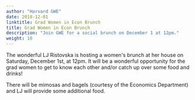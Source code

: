```yaml
---
author: "Harvard GWE"
date: 2018-12-01
linktitle: Grad Women in Econ Brunch
title: Grad Women in Econ Brunch
description: "Join GWE for a social brunch on December 1 at 12pm."
weight: 10
---
```


The wonderful LJ Ristovska is hosting a women's brunch at her house on Saturday, December 1st, at 12pm. It will be a wonderful opportunity for the grad women to get to know each other and/or catch up over some food and drinks! 

There will be mimosas and bagels (courtesy of the Economics Department) and LJ will provide some additional food. 
